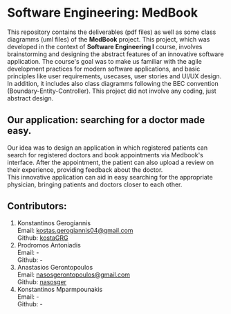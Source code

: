# Software Engineering: MedBook
This repository contains the deliverables (pdf files) as well as some class diagramms (uml files) of the **MedBook** project.
This project, which was developed in the context of **Software Engineering I** course, involves brainstorming and designing the abstract features of an innovative software application.
The course's goal was to make us familiar with the agile development practices for modern software applications, and basic principles like user requirements, usecases, user stories and UI/UX design.
In addition, it includes also class diagramms following the BEC convention (Boundary-Entity-Controller). This project did not involve any coding, just abstract design.
    
## Our application: searching for a doctor made easy.
Our idea was to design an application in which registered patients can search for registered doctors and book appointments via Medbook's interface.
After the appointment, the patient can also upload a review on their experience, providing feedback about the doctor.    
This innovative application can aid in easy searching for the appropriate physician, bringing patients and doctors closer to each other.



## Contributors:
1. Konstantinos Gerogiannis  
   Email: kostas.gerogiannis04@gmail.com   
   Github: [kostaGRG](https://github.com/kostaGRG)
2. Prodromos Antoniadis  
   Email: -  
   Github: -  
3. Anastasios Gerontopoulos  
   Email: nasosgerontopoulos@gmail.com    
   Github: [nasosger](https://github.com/nasosger) 
5. Konstantinos Mparmpounakis  
   Email: -  
   Github: -  
